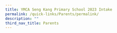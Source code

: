```yaml
---
title: YMCA Seng Kang Primary School 2023 Intake
permalink: /quick-links/Parents/permalink/
description: ""
third_nav_title: Parents
---
```

